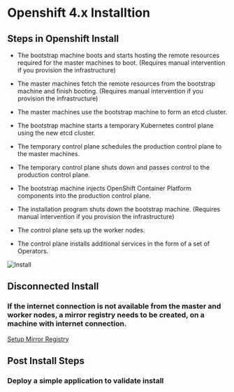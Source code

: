 # Openshift 4.x Installtion

## Steps in Openshift Install

- The bootstrap machine boots and starts hosting the remote resources required for the master machines to boot. (Requires manual intervention if you provision the infrastructure)

- The master machines fetch the remote resources from the bootstrap machine and finish booting. (Requires manual intervention if you provision the infrastructure)

- The master machines use the bootstrap machine to form an etcd cluster.

- The bootstrap machine starts a temporary Kubernetes control plane using the new etcd cluster.

- The temporary control plane schedules the production control plane to the master machines.

- The temporary control plane shuts down and passes control to the production control plane.

- The bootstrap machine injects OpenShift Container Platform components into the production control plane.

- The installation program shuts down the bootstrap machine. (Requires manual intervention if you provision the infrastructure)

- The control plane sets up the worker nodes.

- The control plane installs additional services in the form of a set of Operators.

![Install](https://user-images.githubusercontent.com/13202504/89897181-41c6a380-dbfc-11ea-9fa9-3f12527eda6c.png)

## Disconnected Install 

### If the internet connection is not available from the master and worker nodes, a mirror registry needs to be created, on a machine with internet connection.
[Setup Mirror Registry](Mirror-Registry.md)

## Post Install Steps

### Deploy a simple application to validate install